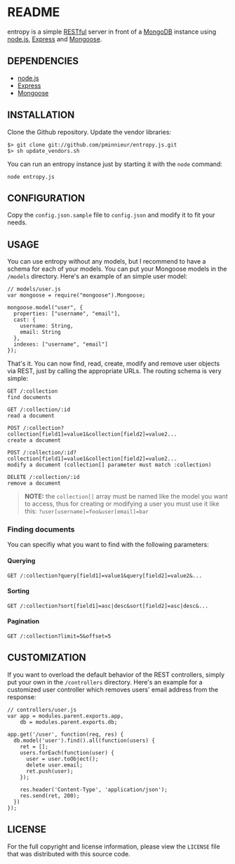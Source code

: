 README
======

entropy is a simple [RESTful][1] server in front of a [MongoDB][2] instance
using [node.js][3], [Express][4] and [Mongoose][5].

DEPENDENCIES
------------

* [node.js][3]
* [Express][4]
* [Mongoose][5]

INSTALLATION
------------

Clone the Github repository. Update the vendor libraries:

    $> git clone git://github.com/pminnieur/entropy.js.git
    $> sh update_vendors.sh


You can run an entropy instance just by starting it with the `node` command:

    node entropy.js


CONFIGURATION
-------------

Copy the `config.json.sample` file to `config.json` and modify it to fit your
needs.


USAGE
-----

You can use entropy without any models, but I recommend to have a schema for
each of your models. You can put your Mongoose models in the `/models`
directory. Here's an example of an simple user model:

    // models/user.js
    var mongoose = require("mongoose").Mongoose;

    mongoose.model("user", {
      properties: ["username", "email"],
      cast: {
        username: String,
        email: String
      },
      indexes: ["username", "email"]
    });


That's it. You can now find, read, create, modify and remove user objects via
REST, just by calling the appropriate URLs. The routing schema is very simple:

    GET /:collection
    find documents

    GET /:collection/:id
    read a document
    
    POST /:collection?collection[field1]=value1&collection[field2]=value2...
    create a document
    
    POST /:collection/:id?collection[field1]=value1&collection[field2]=value2...
    modify a document (collection[] parameter must match :collection)
    
    DELETE /:collection/:id
    remove a document

> **NOTE:** the `collection[]` array must be named like the model you want to
> access, thus for creating or modifying a user you must use it like this:
> `?user[username]=foo&user[email]=bar`


### Finding documents

You can specifiy what you want to find with the following parameters:

#### Querying

    GET /:collection?query[field1]=value1&query[field2]=value2&...


#### Sorting

    GET /:collection?sort[field1]=asc|desc&sort[field2]=asc|desc&...


#### Pagination

    GET /:collection?limit=5&offset=5


CUSTOMIZATION
-------------

If you want to overload the default behavior of the REST controllers, simply
put your own in the `/controllers` directory. Here's an example for a customized
user controller which removes users' email address from the response:

    // controllers/user.js
    var app = modules.parent.exports.app,
        db = modules.parent.exports.db;
        
    app.get('/user', function(req, res) {
      db.model('user').find().all(function(users) {
        ret = [];
        users.forEach(function(user) {
          user = user.toObject();
          delete user.email;
          ret.push(user);
        });

        res.header('Content-Type', 'application/json');
        res.send(ret, 200);
      })
    });


LICENSE
-------

For the full copyright and license information, please view the `LICENSE` file
that was distributed with this source code.


[1]: http://en.wikipedia.org/wiki/Representational_State_Transfer
[2]: http://www.mongodb.org/
[3]: http://nodejs.org/
[4]: http://expressjs.com/
[5]: http://www.learnboost.com/mongoose/
